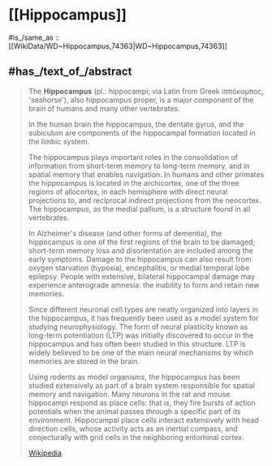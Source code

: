 
# [[Hippocampus]] 

#is_/same_as :: [[WikiData/WD~Hippocampus,74363|WD~Hippocampus,74363]] 

## #has_/text_of_/abstract 

> The **Hippocampus** (pl.: hippocampi; via Latin from Greek ἱππόκαμπος, 'seahorse'), 
> also hippocampus proper,  is a major component of the brain of humans 
> and many other vertebrates. 
> 
> In the human brain the hippocampus, the dentate gyrus, and the subiculum 
> are components of the hippocampal formation located in the limbic system. 
>
> The hippocampus plays important roles in the consolidation of information from short-term memory to long-term memory, and in spatial memory that enables navigation. In humans and other primates the hippocampus is located in the archicortex, one of the three regions of allocortex, in each hemisphere with direct neural projections to,  and reciprocal indirect projections from the neocortex. The hippocampus, as the medial pallium, is a structure found in all vertebrates.
>
> In Alzheimer's disease (and other forms of dementia), the hippocampus is one of the first regions of the brain to be damaged; short-term memory loss and disorientation are included among the early symptoms. Damage to the hippocampus can also result from oxygen starvation (hypoxia), encephalitis, or medial temporal lobe epilepsy. People with extensive, bilateral hippocampal damage may experience anterograde amnesia: the inability to form and retain new memories.
>
> Since different neuronal cell types are neatly organized into layers in the hippocampus, it has frequently been used as a model system for studying neurophysiology. The form of neural plasticity known as long-term potentiation (LTP) was initially discovered to occur in the hippocampus and has often been studied in this structure. LTP is widely believed to be one of the main neural mechanisms by which memories are stored in the brain.
>
> Using rodents as model organisms, the hippocampus has been studied extensively as part of a brain system responsible for spatial memory and navigation. Many neurons in the rat and mouse hippocampi respond as place cells: that is, they fire bursts of action potentials when the animal passes through a specific part of its environment. Hippocampal place cells interact extensively with head direction cells, whose activity acts as an inertial compass, and conjecturally with grid cells in the neighboring entorhinal cortex.
>
> [Wikipedia](https://en.wikipedia.org/wiki/Hippocampus) 

